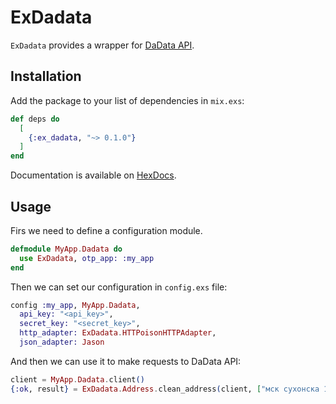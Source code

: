 # ExDadata

`ExDadata` provides a wrapper for [DaData API](https://dadata.ru/api/).

## Installation

Add the package to your list of dependencies in `mix.exs`:

```elixir
def deps do
  [
    {:ex_dadata, "~> 0.1.0"}
  ]
end
```

Documentation is available on [HexDocs](https://hexdocs.pm/ex_dadata).

## Usage

Firs we need to define a configuration module.

```elixir
defmodule MyApp.Dadata do
  use ExDadata, otp_app: :my_app
end
```

Then we can set our configuration in `config.exs` file:

```elixir
config :my_app, MyApp.Dadata,
  api_key: "<api_key>",
  secret_key: "<secret_key>",
  http_adapter: ExDadata.HTTPoisonHTTPAdapter,
  json_adapter: Jason
```

And then we can use it to make requests to DaData API:

```elixir
client = MyApp.Dadata.client()
{:ok, result} = ExDadata.Address.clean_address(client, ["мск сухонска 11/-89"])
```
